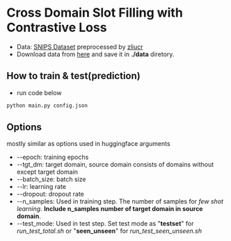 # Cross Domain Slot Filling with Contrastive Loss

* Data: [SNIPS Dataset](https://github.com/sonos/nlu-benchmark) preprocessed by [zliucr](https://github.com/zliucr/coach)
* Download data from [here](https://drive.google.com/drive/folders/1ydalMtB-hpfS3SIEaR5UbRfEe2m8bFcj) and save it in <b>./data</b> diretory.

## How to train & test(prediction)
* run code below
```python
python main.py config.json
```

## Options
mostly similar as options used in huggingface arguments
* --epoch: training epochs
* --tgt_dm: target domain, source domain consists of domains without except target domain
* --batch_size: batch size
* --lr: learning rate
* --dropout: dropout rate
* --n_samples: Used in training step. The number of samples for <i>few shot learning</i>. <b>Include n_samples number of target domain in source domain</b>.
* --test_mode: Used in test step. Set test mode as "<b>testset</b>" for <i>run_test_total.sh</i> or "<b>seen_unseen</b>" for <i>run_test_seen_unseen.sh</i>
